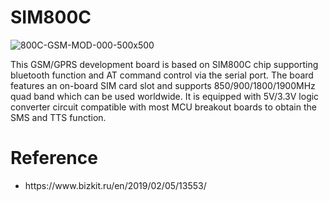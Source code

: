 # SIM800C
![800C-GSM-MOD-000-500x500](https://user-images.githubusercontent.com/4562957/141948212-43e981e1-8d22-49f2-b393-9a1221805e19.jpg)


This GSM/GPRS development board is based on SIM800C chip supporting bluetooth function and AT command control via the serial port. The board features an on-board SIM card slot and supports 850/900/1800/1900MHz quad band which can be used worldwide. It is equipped with 5V/3.3V logic converter circuit compatible with most MCU breakout boards to obtain the SMS and TTS function.

<h1>Reference</h1>
<ul>
  <li>https://www.bizkit.ru/en/2019/02/05/13553/</li>
</ul>
